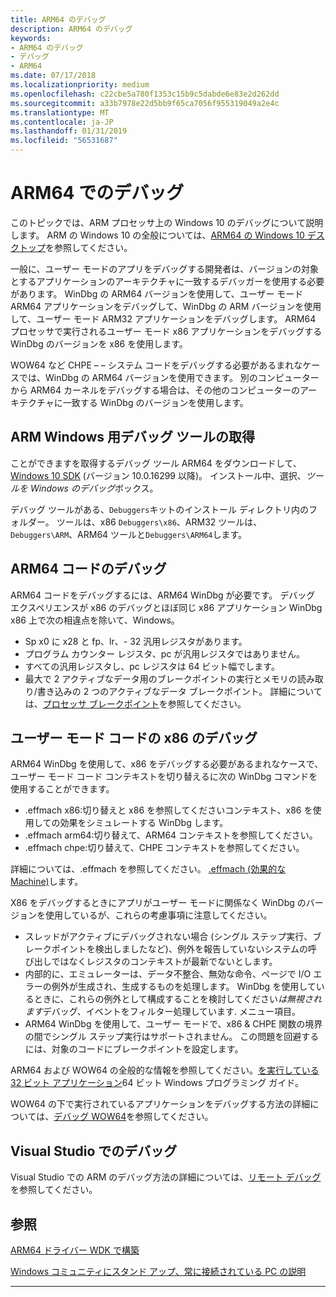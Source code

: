 ```yaml
---
title: ARM64 のデバッグ
description: ARM64 のデバッグ
keywords:
- ARM64 のデバッグ
- デバッグ
- ARM64
ms.date: 07/17/2018
ms.localizationpriority: medium
ms.openlocfilehash: c22cbe5a780f1353c15b9c5dabde6e83e2d262dd
ms.sourcegitcommit: a33b7978e22d5bb9f65ca7056f955319049a2e4c
ms.translationtype: MT
ms.contentlocale: ja-JP
ms.lasthandoff: 01/31/2019
ms.locfileid: "56531687"
---
```

# <a name="debugging-on-arm64"></a>ARM64 でのデバッグ

このトピックでは、ARM プロセッサ上の Windows 10 のデバッグについて説明します。 ARM の Windows 10 の全般については、[ARM64 の Windows 10 デスクトップ](https://docs.microsoft.com/windows/uwp/porting/apps-on-arm)を参照してください。

一般に、ユーザー モードのアプリをデバッグする開発者は、バージョンの対象とするアプリケーションのアーキテクチャに一致するデバッガーを使用する必要があります。 WinDbg の ARM64 バージョンを使用して、ユーザー モード ARM64 アプリケーションをデバッグして、WinDbg の ARM バージョンを使用して、ユーザー モード ARM32 アプリケーションをデバッグします。 ARM64 プロセッサで実行されるユーザー モード x86 アプリケーションをデバッグする WinDbg のバージョンを x86 を使用します。  

WOW64 など CHPE – – システム コードをデバッグする必要があるまれなケースでは、WinDbg の ARM64 バージョンを使用できます。 別のコンピューターから ARM64 カーネルをデバッグする場合は、その他のコンピューターのアーキテクチャに一致する WinDbg のバージョンを使用します。  


## <a name="getting-arm--debugging-tools-for-windows"></a>ARM Windows 用デバッグ ツールの取得 

ことができますを取得するデバッグ ツール ARM64 をダウンロードして、 [Windows 10 SDK](https://developer.microsoft.com/windows/downloads/windows-10-sdk) (バージョン 10.0.16299 以降)。  インストール中、選択、*ツールを Windows のデバッグ*ボックス。 

デバッグ ツールがある、`Debuggers`キットのインストール ディレクトリ内のフォルダー。  ツールは、x86 `Debuggers\x86`、ARM32 ツールは、 `Debuggers\ARM`、ARM64 ツールと`Debuggers\ARM64`します。 

## <a name="debugging-arm64-code"></a>ARM64 コードのデバッグ

ARM64 コードをデバッグするには、ARM64 WinDbg が必要です。 デバッグ エクスペリエンスが x86 のデバッグとほぼ同じ x86 アプリケーション WinDbg x86 上で次の相違点を除いて、Windows。 

- Sp x0 に x28 と fp、lr、- 32 汎用レジスタがあります。 
- プログラム カウンター レジスタ、pc が汎用レジスタではありません。 
- すべての汎用レジスタし、pc レジスタは 64 ビット幅でします。 
- 最大で 2 アクティブなデータ用のブレークポイントの実行とメモリの読み取り/書き込みの 2 つのアクティブなデータ ブレークポイント。 詳細については、[プロセッサ ブレークポイント](https://docs.microsoft.com/windows-hardware/drivers/debugger/processor-breakpoints---ba-breakpoints-)を参照してください。 


## <a name="debugging-x86-user-mode-code"></a>ユーザー モード コードの x86 のデバッグ 

ARM64 WinDbg を使用して、x86 をデバッグする必要があるまれなケースで、ユーザー モード コード コンテキストを切り替えるに次の WinDbg コマンドを使用することができます。 

- .effmach x86:切り替えと x86 を参照してくださいコンテキスト、x86 を使用しての効果をシミュレートする WinDbg します。 
- .effmach arm64:切り替えて、ARM64 コンテキストを参照してください。 
- .effmach chpe:切り替えて、CHPE コンテキストを参照してください。 

詳細については、.effmach を参照してください。 [.effmach (効果的な Machine)](-effmach--effective-machine-.md)します。

X86 をデバッグするときにアプリがユーザー モードに関係なく WinDbg のバージョンを使用しているが、これらの考慮事項に注意してください。

- スレッドがアクティブにデバッグされない場合 (シングル ステップ実行、ブレークポイントを検出しましたなど)、例外を報告していないシステムの呼び出しではなくレジスタのコンテキストが最新でないとします。 
- 内部的に、エミュレーターは、データ不整合、無効な命令、ページで I/O エラーの例外が生成され、生成するものを処理します。 WinDbg を使用しているときに、これらの例外として構成することを検討してください*は無視されます*デバッグ、イベントをフィルター処理しています. メニュー項目。  
- ARM64 WinDbg を使用して、ユーザー モードで、x86 & CHPE 関数の境界の間でシングル ステップ実行はサポートされません。 この問題を回避するには、対象のコードにブレークポイントを設定します。 

ARM64 および WOW64 の全般的な情報を参照してください。[を実行している 32 ビット アプリケーション](https://msdn.microsoft.com/library/windows/desktop/aa384249.aspx)64 ビット Windows プログラミング ガイド。 

WOW64 の下で実行されているアプリケーションをデバッグする方法の詳細については、[デバッグ WOW64](https://msdn.microsoft.com/library/windows/desktop/aa384163.aspx)を参照してください。



## <a name="debugging-in-visual-studio"></a>Visual Studio でのデバッグ 

Visual Studio での ARM のデバッグ方法の詳細については、[リモート デバッグ](https://docs.microsoft.com/visualstudio/debugger/remote-debugging)を参照してください。



## <a name="see-also"></a>参照

[ARM64 ドライバー WDK で構築](../develop/building-arm64-drivers.md)

[Windows コミュニティにスタンド アップ、常に接続されている PC の説明](https://blogs.windows.com/buildingapps/2018/01/22/windows-community-standup-discussing-always-connected-pc/)

-------






